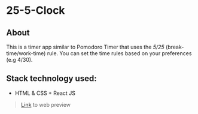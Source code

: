 # 25-5-Clock

## About
This is a timer app similar to Pomodoro Timer that uses the *5/25* (break-time/work-time) rule.
You can set the time rules based on your preferences (e.g 4/30).

## Stack technology used:
* HTML & CSS + React JS

> [Link](https://anassasp.github.io/25-5-Clock/) to web preview
